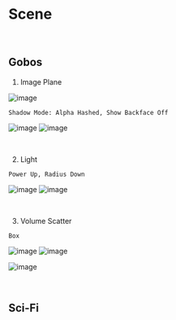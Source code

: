 Scene 
=======

<br>

Gobos
----------

1. Image Plane 

![image](https://user-images.githubusercontent.com/30430227/139168182-b7423120-6628-482e-9e7f-28cf9ff70171.png)

`Shadow Mode: Alpha Hashed, Show Backface Off`

![image](https://user-images.githubusercontent.com/30430227/139168656-9c577c92-9e86-40bd-81e6-b2506fb75efd.png)
![image](https://user-images.githubusercontent.com/30430227/139168594-6b432497-68f9-4814-989b-90ac8bb897f8.png)

<br>

2. Light

`Power Up, Radius Down`

![image](https://user-images.githubusercontent.com/30430227/139168806-9b50a473-9f6f-43f2-9d8f-a4e62e7fae20.png)
![image](https://user-images.githubusercontent.com/30430227/139168827-fa3a4491-4689-48e8-a787-1e29422845ff.png)

<br>

3. Volume Scatter

`Box`

![image](https://user-images.githubusercontent.com/30430227/139169476-f8e3f802-1a4d-405c-ab01-ab81052d86b3.png)
![image](https://user-images.githubusercontent.com/30430227/139169487-d51526f3-830c-4b15-8982-673d0860b364.png)

![image](https://user-images.githubusercontent.com/30430227/139169427-b55fd4b0-3df7-4ad0-ac3d-3d9e2b6101c3.png)

<br>

Sci-Fi
---------

